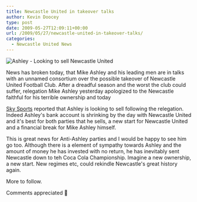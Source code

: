 ```yaml
---
title: Newcastle United in takeover talks
author: Kevin Doocey
type: post
date: 2009-05-27T12:09:11+00:00
url: /2009/05/27/newcastle-united-in-takeover-talks/
categories:
  - Newcastle United News
---
```


![Ashley - Looking to sell Newcastle United](https://static.guim.co.uk/sys-images/Football/Pix/pictures/2009/1/6/1231281550034/Mike-Ashley-001.jpg)

News has broken today, that Mike Ashley and his leading men are in talks with an unnamed consortium over the possible takeover of Newcastle United Football Club. After a dreadful season and the worst the club could suffer, relegation Mike Ashley yesterday apologized to the Newcastle faithful for his terrible ownership and today

[Sky Sports][1] reported that Ashley is looking to sell following the relegation. Indeed Ashley's bank account is shrinking by the day with Newcastle United and it's best for both parties that he sells, a new start for Newcastle United and a financial break for Mike Ashley himself.

This is great news for Anti-Ashley parties and I would be happy to see him go too. Although there is a element of sympathy towards Ashley and the amount of money he has invested with no return, he has inevitably sent Newcastle down to teh Coca Cola Championship. Imagine a new ownership, a new start. New regimes etc, could rekindle Newcastle's great history again.

More to follow.

Comments appreciated 🙂

 [1]: http://www1.skysports.com/football/
